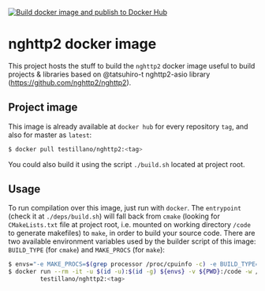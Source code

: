 [![Build docker image and publish to Docker Hub](https://github.com/testillano/nghttp2/actions/workflows/docker-publish.yml/badge.svg)](https://github.com/testillano/nghttp2/actions/workflows/docker-publish.yml)

# nghttp2 docker image

This project hosts the stuff to build the `nghttp2` docker image useful to build projects & libraries based on @tatsuhiro-t nghttp2-asio library (https://github.com/nghttp2/nghttp2).

## Project image

This image is already available at `docker hub` for every repository `tag`, and also for master as `latest`:

```bash
$ docker pull testillano/nghttp2:<tag>
```

You could also build it using the script `./build.sh` located at project root.

## Usage

To run compilation over this image, just run with `docker`. The `entrypoint` (check it at `./deps/build.sh`) will fall back from `cmake` (looking for `CMakeLists.txt` file at project root, i.e. mounted on working directory `/code` to generate makefiles) to `make`, in order to build your source code. There are two available environment variables used by the builder script of this image: `BUILD_TYPE` (for `cmake`) and `MAKE_PROCS` (for `make`):

```bash
$ envs="-e MAKE_PROCS=$(grep processor /proc/cpuinfo -c) -e BUILD_TYPE=Release"
$ docker run --rm -it -u $(id -u):$(id -g) ${envs} -v ${PWD}:/code -w /code \
         testillano/nghttp2:<tag>
```

